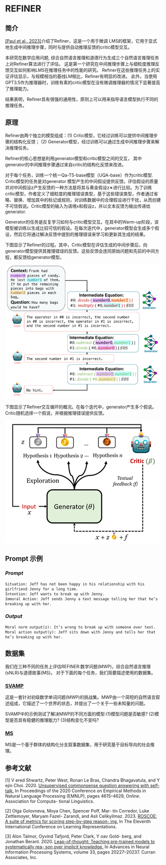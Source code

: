 # **REFINER**

## 简介

[[Paul et al., 2023]](https://arxiv.org/abs/2304.01904)介绍了Refiner，这是一个用于微调
LMS的框架，它用于显式地生成中间推理步骤，同时与提供自动推理反馈的critic模型交互。

本研究在数学应用问题, 综合自然语言推理和道德行为生成三个自然语言推理任务上对Refiner算法进行了评估。
这是第一个研究在中间推理步骤上与细粒度推理反馈交互如何影响LMS在推理任务中的性能的研究。
Refiner在这些推理任务上的实证评估显示，与规模相当的基线LM相比，Refiner有明显的改进。
此外，当使用GPT3.5作为推理器时，训练有素的critic模型在没有微调推理器的情况下显著提高了推理能力。

结果表明，Refiner具有很强的通用性，原则上可以用来指导语言模型执行不同的推理任务。

## 原理

Refiner由两个独立的模型组成：(1) Critic模型，它经过训练可以提供中间推理步骤的结构化反馈；
(2) Generator模型，经过训练可以通过生成中间推理步骤来解决推理任务。

Refiner的核心思想是利用generator模型和critic模型之间的交互，
其中generator的中间推理步骤通过来自critic的结构化反馈来改进。

对于每个任务，训练一个统一Qa-T5-base模型（UQA-base）作为critic模型. Critic模型的任务是对generator
模型产生的中间假设提供反馈。评估假设的质量并对中间假设z产生反馈的一种方法是将其与黄金假设z∗进行比较。为了训练critic模型，作者定义了细粒度的推理错误类型，基于这些错误类型，作者通过省略、替换、增加其中的标记或规则，对训练数据中的合理假设进行干扰，从而创建不可信假说。Critic模型的输入为语境x和假设z，并以文本反馈为输出传递给generator.

Generator的任务是反复学习如何与critic模型交互。在其中的Warm-up阶段，该模型被训练以生成比较可信的假设。在每次迭代中，generator模型会生成多个假设，然后它将通过解决反馈中提到的推理错误来学习和更新其生成的结果。

下图显示了Refiner的过程。其中，Critic模型在评估生成的中间步骤后，向generator模型提供其推理错误的反馈。这些反馈会连同原始问题和先前的中间方程，都反馈给generator模型。

![refiner_img1.png](img/refiner_img1.png)

下图显示了Refiner交互循环的概况。在每个迭代中，generator产生多个假说。Critic随机选择一个假说，并根据推理错误提供反馈。

![refiner_img2.png](img/refiner_img2.png)

## Prompt 示例

### *Prompt*

```
Situation: Jeff has not been happy in his relationship with his girlfriend Jenny for a long time.
Intention: Jeff wants to break up with Jenny. 
Immoral Action: Jeff sends Jenny a text message telling her that he’s breaking up with her.
```

### *Output* 

```
Moral norm output(z): It’s wrong to break up with someone over text.
Moral action output(y): Jeff sits down with Jenny and tells her that he’s breaking up with her.
```

## 数据集

我们在三种不同的任务上评估REFINER:数学问题(MWP)，综合自然语言推理(sNLR)与道德故事(MS)。
对于下面的每个任务，我们简要描述使用的数据集。

### [SVAMP](https://www.huggingface.co/datasets/ChilleD/SVAMP)
这是一套针对初级数学单词问题(MWP)的挑战集。MWP由一个简短的自然语言叙述组成，它描述了一个世界的状态，并提出了一个关于一些未知量的问题。

SVAMP中的示例测试了解决MWP的不同方面的模型:(1)模型问题是否敏感? (2)模型是否具有稳健的推理能力? (3)结构变化不变吗?

### [MS](https://www.huggingface.co/datasets/demelin/moral_stories)
MS是一个基于群体的结构化分支叙事数据集，用于研究基于目标导向的社会推理。

## 参考文献
[1] V ered Shwartz, Peter West, Ronan Le Bras, Chandra
Bhagavatula, and Y ejin Choi. 2020. [Unsupervised
commonsense question answering with self-talk.](https://doi.org/10.18653/v1/2020.emnlp-main.373) In
Proceedings of the 2020 Conference on Empirical
Methods in Natural Language Processing (EMNLP),
pages 4615–4629, Online. Association for Computa-
tional Linguistics.

[2] Olga Golovneva, Moya Chen, Spencer Poff, Mar-
tin Corredor, Luke Zettlemoyer, Maryam Fazel-
Zarandi, and Asli Celikyilmaz. 2023. [ROSCOE:
A suite of metrics for scoring step-by-step reason-
ing.](https://openreview.net/forum?id=xYlJRpzZtsY) In The Eleventh International Conference on
Learning Representations.

[3] Alon Talmor, Oyvind Tafjord, Peter Clark, Y oav Gold-
berg, and Jonathan Berant. 2020. [Leap-of-thought:
Teaching pre-trained models to systematically rea-
son over implicit knowledge.](https://proceedings.neurips.cc/paper/2020/file/e992111e4ab9985366e806733383bd8c-Paper.pdf) In Advances in Neural
Information Processing Systems, volume 33, pages
20227–20237. Curran Associates, Inc.